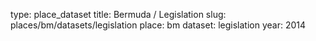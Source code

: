 type: place_dataset
title: Bermuda / Legislation
slug: places/bm/datasets/legislation
place: bm
dataset: legislation
year: 2014
